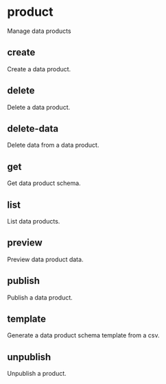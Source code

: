 # product

Manage data products

## create

Create a data product.

## delete

Delete a data product.

## delete-data

Delete data from a data product.

## get

Get data product schema.

## list

List data products.

## preview

Preview data product data.

## publish

Publish a data product.

## template

Generate a data product schema template from a csv.

## unpublish

Unpublish a product.

